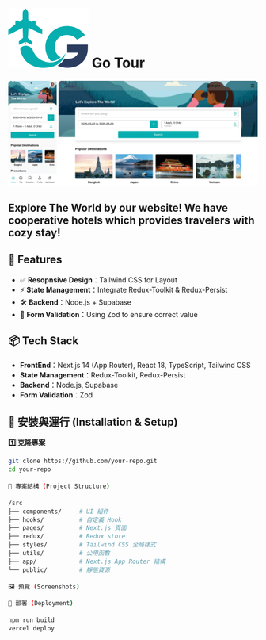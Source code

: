 <!-- This is a [Next.js](https://nextjs.org) project bootstrapped with [`create-next-app`](https://nextjs.org/docs/app/api-reference/cli/create-next-app).

## Getting Started

First, run the development server:

```bash
npm run dev
# or
yarn dev
# or
pnpm dev
# or
bun dev
```

Open [http://localhost:3000](http://localhost:3000) with your browser to see the result.

You can start editing the page by modifying `app/page.tsx`. The page auto-updates as you edit the file.

This project uses [`next/font`](https://nextjs.org/docs/app/building-your-application/optimizing/fonts) to automatically optimize and load [Geist](https://vercel.com/font), a new font family for Vercel.

## Learn More

To learn more about Next.js, take a look at the following resources:

- [Next.js Documentation](https://nextjs.org/docs) - learn about Next.js features and API.
- [Learn Next.js](https://nextjs.org/learn) - an interactive Next.js tutorial.

You can check out [the Next.js GitHub repository](https://github.com/vercel/next.js) - your feedback and contributions are welcome!

## Deploy on Vercel

The easiest way to deploy your Next.js app is to use the [Vercel Platform](https://vercel.com/new?utm_medium=default-template&filter=next.js&utm_source=create-next-app&utm_campaign=create-next-app-readme) from the creators of Next.js.

Check out our [Next.js deployment documentation](https://nextjs.org/docs/app/building-your-application/deploying) for more details. -->


# <img src="/HotelBooking/public/gotour.svg"> Go Tour

<img src="/HotelBooking/public/readme/merged_image.webp">

<h2>Explore The World by our website! We have cooperative hotels which provides travelers with cozy stay!
</h2> 

## 🌟 Features
- ✅ **Resopnsive Design**：Tailwind CSS for Layout
- ⚡ **State Management**：Integrate Redux-Toolkit & Redux-Persist
- 🛠 **Backend**：Node.js + Supabase
- 🎯 **Form Validation**：Using Zod to ensure correct value

## 📦 Tech Stack
- **FrontEnd**：Next.js 14 (App Router), React 18, TypeScript, Tailwind CSS
- **State Management**：Redux-Toolkit, Redux-Persist
- **Backend**：Node.js, Supabase
- **Form Validation**：Zod

## 🔧 安裝與運行 (Installation & Setup)
**1️⃣ 克隆專案**
```sh
git clone https://github.com/your-repo.git
cd your-repo

📂 專案結構 (Project Structure)

/src
├── components/     # UI 組件
├── hooks/          # 自定義 Hook
├── pages/          # Next.js 頁面
├── redux/          # Redux store
├── styles/         # Tailwind CSS 全局樣式
├── utils/          # 公用函數
├── app/            # Next.js App Router 結構
└── public/         # 靜態資源

🖼 預覽 (Screenshots)

🚀 部署 (Deployment)

npm run build
vercel deploy 